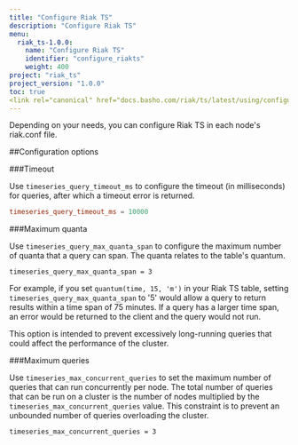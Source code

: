 ```yaml
---
title: "Configure Riak TS"
description: "Configure Riak TS"
menu:
  riak_ts-1.0.0:
    name: "Configure Riak TS"
    identifier: "configure_riakts"
    weight: 400
project: "riak_ts"
project_version: "1.0.0"
toc: true
<link rel="canonical" href="docs.basho.com/riak/ts/latest/using/configuring" />
---
```



Depending on your needs, you can configure Riak TS in each node's riak.conf file.

##Configuration options

###Timeout

Use `timeseries_query_timeout_ms` to configure the timeout (in milliseconds) for queries, after which a timeout error is returned.

```riak.conf
timeseries_query_timeout_ms = 10000
```

###Maximum quanta

Use `timeseries_query_max_quanta_span` to configure the maximum number of quanta that a query can span.  The quanta relates to the table's quantum.

```
timeseries_query_max_quanta_span = 3
```

For example, if you set `quantum(time, 15, 'm')` in your Riak TS table, setting `timeseries_query_max_quanta_span` to '5' would allow a query to return results within a time span of 75 minutes.  If a query has a larger time span, an error would be returned to the client and the query would not run.

This option is intended to prevent excessively long-running queries that could affect the performance of the cluster.


###Maximum queries

Use `timeseries_max_concurrent_queries` to set the maximum number of queries that can run concurrently per node. The total number of queries that can be run on a cluster is the number of nodes multiplied by the `timeseries_max_concurrent_queries` value. This constraint is to prevent an unbounded number of queries overloading the cluster.

```
timeseries_max_concurrent_queries = 3
```